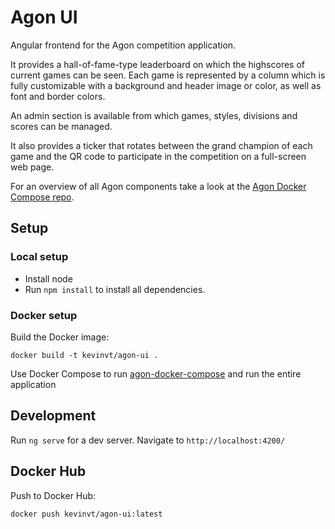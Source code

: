 # Agon UI

Angular frontend for the Agon competition application.

It provides a hall-of-fame-type leaderboard on which the highscores of current games can be seen.
Each game is represented by a column which is fully customizable with a background and header image or color, as well as
font and border colors.

An admin section is available from which games, styles, divisions and scores can be managed.

It also provides a ticker that rotates between the grand champion of each game and the QR code to participate in the
competition on a full-screen web page.

For an overview of all Agon components take a look at
the [Agon Docker Compose repo](https://github.com/KevinVanthuyne/agon-docker-compose).

## Setup

### Local setup

* Install node
* Run `npm install` to install all dependencies.

### Docker setup

Build the Docker image:

```
docker build -t kevinvt/agon-ui .
```

Use Docker Compose to run [agon-docker-compose](https://github.com/KevinVanthuyne/agon-docker-compose) and run the
entire application

## Development

Run `ng serve` for a dev server. Navigate to `http://localhost:4200/`

## Docker Hub

Push to Docker Hub:

```
docker push kevinvt/agon-ui:latest
```
